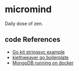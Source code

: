 # micromind
Daily dose of zen.

## code References
- [Go kit stringsvc example](https://github.com/go-kit/kit)
- [kiethweaver go boilerplate](https://github.com/keithweaver/go-boilerplate/tree/v1.0.1)
- [MongoDB running on docker](https://faun.pub/initialize-mongodb-running-on-a-docker-container-889a43c5668a)
